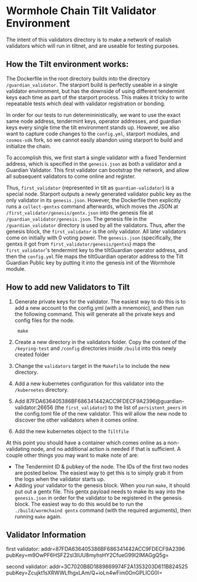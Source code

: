 # Wormhole Chain Tilt Validator Environment

The intent of this validators directory is to make a network of realish validators which will run in tiltnet, and are useable for testing purposes.

## How the Tilt environment works:

The Dockerfile in the root directory builds into the directory `/guardian_validator`. The starport build is perfectly useable in a single validator environment, but has the downside of using different tendermint keys each time as part of the starport process. This makes it tricky to write repeatable tests which deal with validator registration or bonding.

In order for our tests to run determininistically, we want to use the exact same node address, tendermint keys, operator addresses, and guardian keys every single time the tilt environment stands up. However, we also want to capture code changes to the `config.yml`, starport modules, and `cosmos-sdk` fork, so we cannot easily abandon using starport to build and initialize the chain.

To accomplish this, we first start a single validator with a fixed Tendermint address, which is specified in the `genesis.json` as both a validator and a Guardian Validator. This first validator can bootstrap the network, and allow all subsequent validators to come online and register.

Thus, `first_validator` (represented in tilt as `guardian-validator`) is a special node. Starport outputs a newly generated validator public key as the only validator in its `genesis.json`. However, the Dockerfile then explicitly runs a `collect-gentxs` command afterwards, which moves the JSON at `/first_validator/genesis/gentx.json` into the genesis file at `/guardian_validator/genesis.json`. The genesis file in the `/guardian_validator` directory is used by all the validators. Thus, after the genesis block, the `first_validator` is the only validator. All later validators come on initially with 0 voting power. The `genesis.json` (specifically, the gentxs it got from `first_validator/genesis/gentxs`) maps the `first_validator`'s tendermint key to the tiltGuardian operator address, and then the `config.yml` file maps the tiltGuardian operator address to the Tilt Guardian Public key by putting it into the genesis init of the Wormhole module.

## How to add new Validators to Tilt

1.  Generate private keys for the validator. The easiest way to do this is to add a new account to the config.yml (with a mnemonic), and then run the following command. This will generate all the private keys and config files for the node.

         make

2.  Create a new directory in the validators folder. Copy the content of the `/keyring-test` and `/config` directories inside `/build` into this newly created folder

3.  Change the `validators` target in the `Makefile` to include the new directory.

5.  Add a new kubernetes configuration for this validator into the `/kubernetes` directory.

6.  Add 87FDA636405386BF686341442ACC9FDECF9A2396@guardian-validator:26656 (the `first_validator`) to the list of `persistent_peers` in the config.toml file of the new validator. This will allow the new node to discover the other validators when it comes online.

7.  Add the new kubernetes object to the `Tiltfile`

At this point you should have a container which comes online as a non-validating node, and no additional action is needed if that is sufficient. A couple other things you may want to make note of are:

- The Tendermint ID & pubkey of the node. The IDs of the first two nodes are posted below. The easiest way to get this is to simply grab it from the logs when the validator starts up.
- Adding your validator to the genesis block. When you run `make`, it should put out a gentx file. This gentx payload needs to make its way into the `genesis.json` in order for the validator to be registered in the genesis block. The easiest way to do this would be to run the `./build/wormchaind gentx` command (with the required arguments), then running `make` again.

## Validator Information

first validator:
addr=87FDA636405386BF686341442ACC9FDECF9A2396 pubKey=m9OwPF6HSFZ2sI3lUU8myhsHY2CfueG99l2IMAGgQ5g=

second validator:
addr=3C7020B8D1889869974F2A1353203D611B824525 pubKey=Zcujkt1sXRWWLfhgxLAm/Q+ioLn4wFim0OnGPLlCG0I=
